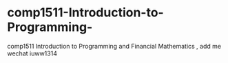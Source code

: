 # comp1511-Introduction-to-Programming-
comp1511 Introduction to Programming  and Financial Mathematics , add me wechat iuww1314
